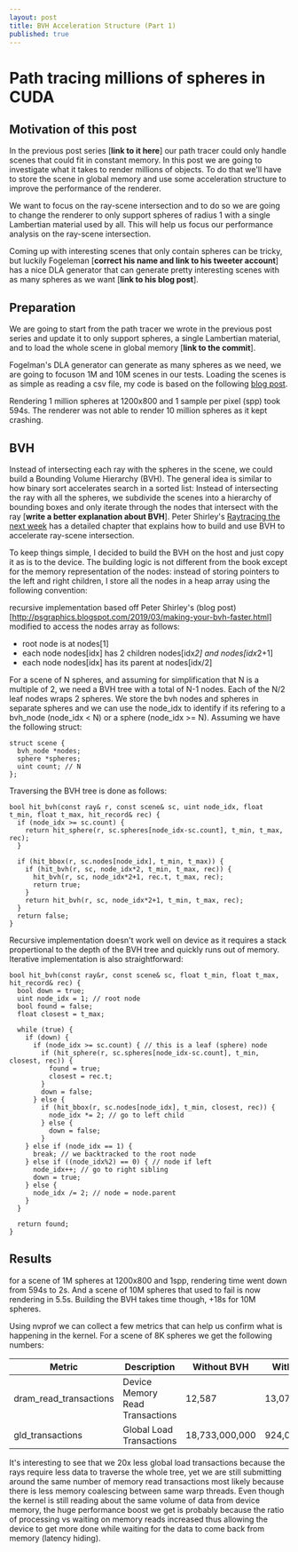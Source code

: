 ```yaml
---
layout: post
title: BVH Acceleration Structure (Part 1)
published: true
---
```


# Path tracing millions of spheres in CUDA

## Motivation of this post

In the previous post series [**link to it here**] our path tracer could only handle scenes that could fit in constant memory. In this post we are going to investigate what it takes to render millions of objects. To do that we'll have to store the scene in global memory and use some acceleration structure to improve the performance of the renderer.

We want to focus on the ray-scene intersection and to do so we are going to change the renderer to only support spheres of radius 1 with a single Lambertian material used by all. This will help us focus our performance analysis on the ray-scene intersection.

Coming up with interesting scenes that only contain spheres can be tricky, but luckily Fogeleman [**correct his name and link to his tweeter account**] has a nice DLA generator that can generate pretty interesting scenes with as many spheres as we want [**link to his blog post**].

## Preparation

We are going to start from the path tracer we wrote in the previous post series and update it to only support spheres, a single Lambertian material, and to load the whole scene in global memory [**link to the commit**].

Fogelman's DLA generator can generate as many spheres as we need, we are going to focuson 1M and 10M scenes in our tests. Loading the scenes is as simple as reading a csv file, my code is based on the following [blog post](https://waterprogramming.wordpress.com/2017/08/20/reading-csv-files-in-c/).

Rendering 1 million spheres at 1200x800 and 1 sample per pixel (spp) took 594s. The renderer was not able to render 10 million spheres as it kept crashing.

## BVH

Instead of intersecting each ray with the spheres in the scene, we could build a Bounding Volume Hierarchy (BVH). The general idea is similar to how binary sort accelerates search in a sorted list: Instead of intersecting the ray with all the spheres, we subdivide the scenes into a hierarchy of bounding boxes and only iterate through the nodes that intersect with the ray [**write a better explanation about BVH**]. Peter Shirley's [Raytracing the next week](http://www.realtimerendering.com/raytracing/Ray%20Tracing_%20The%20Next%20Week.pdf) has a detailed chapter that explains how to build and use BVH to accelerate ray-scene intersection.

To keep things simple, I decided to build the BVH on the host and just copy it as is to the device. The building logic is not different from the book except for the memory representation of the nodes: instead of storing pointers to the left and right children, I store all the nodes in a heap array using the following convention:

recursive implementation based off Peter Shirley's (blog post)[http://psgraphics.blogspot.com/2019/03/making-your-bvh-faster.html]
modified to access the nodes array as follows:

- root node is at nodes[1]
- each node nodes[idx] has 2 children nodes[idx*2] and nodes[idx*2+1]
- each node nodes[idx] has its parent at nodes[idx/2]

For a scene of N spheres, and assuming for simplification that N is a multiple of 2, we need a BVH tree with a total of N-1 nodes.
Each of the N/2 leaf nodes wraps 2 spheres. We store the bvh nodes and spheres in separate spheres and we can use the node_idx to identify
if its refering to a bvh_node (node_idx < N) or a sphere (node_idx >= N).
Assuming we have the following struct:

```
struct scene {
  bvh_node *nodes;
  sphere *spheres;
  uint count; // N
};
```

Traversing the BVH tree is done as follows:

```
bool hit_bvh(const ray& r, const scene& sc, uint node_idx, float t_min, float t_max, hit_record& rec) {
  if (node_idx >= sc.count) {
    return hit_sphere(r, sc.spheres[node_idx-sc.count], t_min, t_max, rec);
  }

  if (hit_bbox(r, sc.nodes[node_idx], t_min, t_max)) {
    if (hit_bvh(r, sc, node_idx*2, t_min, t_max, rec)) {
      hit_bvh(r, sc, node_idx*2+1, rec.t, t_max, rec);
      return true;
    }
    return hit_bvh(r, sc, node_idx*2+1, t_min, t_max, rec);
  }
  return false;
}
```

Recursive implementation doesn't work well on device as it requires a stack propertional to the depth of the BVH tree and quickly runs out
of memory. Iterative implementation is also straightforward:

```
bool hit_bvh(const ray&r, const scene& sc, float t_min, float t_max, hit_record& rec) {
  bool down = true;
  uint node_idx = 1; // root node
  bool found = false;
  float closest = t_max;
  
  while (true) {
    if (down) {
      if (node_idx >= sc.count) { // this is a leaf (sphere) node
        if (hit_sphere(r, sc.spheres[node_idx-sc.count], t_min, closest, rec)) {
          found = true;
          closest = rec.t;
        }
        down = false;
      } else {
        if (hit_bbox(r, sc.nodes[node_idx], t_min, closest, rec)) {
          node_idx *= 2; // go to left child
        } else {
          down = false;
        }
    } else if (node_idx == 1) {
      break; // we backtracked to the root node
    } else if ((node_idx%2) == 0) { // node if left
      node_idx++; // go to right sibling
      down = true;
    } else {
      node_idx /= 2; // node = node.parent   
    }
  }

  return found;
}
```

## Results

for a scene of 1M spheres at 1200x800 and 1spp, rendering time went down from 594s to 2s. And a scene of 10M spheres that used to fail is now rendering in 5.5s. 
Building the BVH takes time though, +18s for 10M spheres.

Using nvprof we can collect a few metrics that can help us confirm what is happening in the kernel. For a scene of 8K spheres we get the following numbers:

| Metric | Description | Without BVH | With BVH |
|--------|-------------|-------------|----------|
| dram_read_transactions | Device Memory Read Transactions | 12,587 | 13,077 |
| gld_transactions | Global Load Transactions | 18,733,000,000 | 924,087,362 |

It's interesting to see that we 20x less global load transactions because the rays require less data to traverse the whole tree, yet we are still submitting around the same
number of memory read transactions most likely because there is less memory coalescing between same warp threads.
Even though the kernel is still reading about the same volume of data from device memory, the huge performance boost we get is probably because the ratio of processing vs waiting on
memory reads increased thus allowing the device to get more done while waiting for the data to come back from memory (latency hiding).

